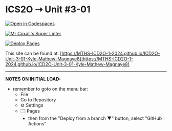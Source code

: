 # ICS2O ⇢ Unit #3-01

[![Open in Codespaces](https://classroom.github.com/assets/launch-codespace-2972f46106e565e64193e422d61a12cf1da4916b45550586e14ef0a7c637dd04.svg)](https://classroom.github.com/open-in-codespaces?assignment_repo_id=18875213)

[![Mr Coxall's Super Linter](https://github.com/MTHS-ICD2O-1-2024/ICD2O-Unit-3-01-Kyle-Mathew-Magnaye8/workflows/Mr%20Coxall's%20Super%20Linter/badge.svg)](https://github.com/MTHS-ICD2O-1-2024/ICD2O-Unit-3-01-Kyle-Mathew-Magnaye8/actions)

[![Deploy Pages](https://github.com/MTHS-ICD2O-1-2024/ICD2O-Unit-3-01-Kyle-Mathew-Magnaye8/workflows/Deploy%20Pages/badge.svg)](https://github.com/MTHS-ICD2O-1-2024/ICD2O-Unit-3-01-Kyle-Mathew-Magnaye8/actions)

This site can be found at: [https://MTHS-ICD2O-1-2024.github.io/ICD2O-Unit-3-01-Kyle-Mathew-Magnaye8](https://MTHS-ICD2O-1-2024.github.io/ICD2O-Unit-3-01-Kyle-Mathew-Magnaye8)

---

**NOTES ON INITIAL LOAD:**
- remember to goto on the menu bar:
  - File
  - Go to Repository
  - ⚙ Settings
  - 🗔 Pages
    - then from the "Deploy from a branch ▼" button, select "GitHub Actions"

